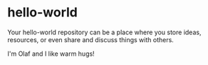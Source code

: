 # hello-world
Your hello-world repository can be a place where you store ideas, resources, or even share and discuss things with others.

I'm Olaf and I like warm hugs!
